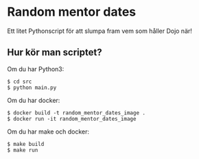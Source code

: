 Random mentor dates
===================

Ett litet Pythonscript för att slumpa fram vem som håller Dojo när!

Hur kör man scriptet?
---------------------

Om du har Python3:

    $ cd src
    $ python main.py

Om du har docker:

    $ docker build -t random_mentor_dates_image .
    $ docker run -it random_mentor_dates_image

Om du har make och docker:

	$ make build
	$ make run

